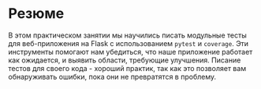 # Резюме

В этом практическом занятии мы научились писать модульные тесты для веб-приложения на Flask с использованием `pytest` и `coverage`. Эти инструменты помогают нам убедиться, что наше приложение работает как ожидается, и выявить области, требующие улучшения. Писание тестов для своего кода - хороший практик, так как это позволяет вам обнаруживать ошибки, пока они не превратятся в проблему.
